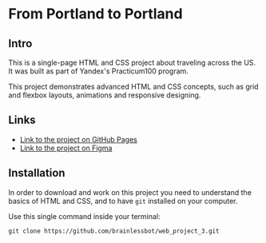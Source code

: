 # From Portland to Portland

## Intro

This is a single-page HTML and CSS project about traveling across the US. It was built as part of Yandex's Practicum100 program.

This project demonstrates advanced HTML and CSS concepts, such as grid and flexbox layouts, animations and responsive designing.

## Links

* [Link to the project on GitHub Pages](https://brainlessbot.github.io/web_project_3/)
* [Link to the project on Figma](https://www.figma.com/file/AtbNbstbxWPcMqvF061V0R/Sprint-3%3A-From-Portland-to-Portland-%7C-desktop-%2B-mobile?node-id=0%3A1)

## Installation

In order to download and work on this project you need to understand the basics of HTML and CSS, and to have `git` installed on your computer.

Use this single command inside your terminal:

`git clone https://github.com/brainlessbot/web_project_3.git`
